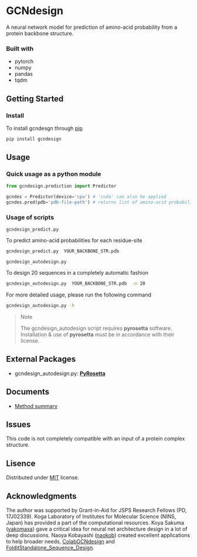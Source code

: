 # GCNdesign

A neural network model for prediction of amino-acid probability from a protein backbone structure.

### Built with
- pytorch
- numpy
- pandas
- tqdm

## Getting Started

### Install
To install gcndesgn through [pip](https://pypi.org/project/gcndesign)
```bash
pip install gcndesign
```

## Usage

### Quick usage as a python module
```python
from gcndesign.prediction import Predictor

gcndes = Predictor(device='cpu') # 'cuda' can also be applied
gcndes.pred(pdb='pdb-file-path') # returns list of amino-acid probabilities
```

### Usage of scripts

```gcndesign_predict.py```

To predict amino-acid probabilities for each residue-site
```bash
gcndesign_predict.py  YOUR_BACKBONE_STR.pdb
```

```gcndesign_autodesign.py```

To design 20 sequences in a completely automatic fashion

```bash
gcndesign_autodesign.py  YOUR_BACKBONE_STR.pdb  -n 20
```

For more detailed usage, please run the following command
```bash
gcndesign_autodesign.py -h
```

> Note
>
> The gcndesign_autodesign script requires **pyrosetta** software.
> Installation & use of **pyrosetta** must be in accordance with their license.

## External Packages
- gcndesign_autodesign.py: [**PyRosetta**](https://www.pyrosetta.org/)

## Documents
- [Method summary](documents/Method_Summary.pdf)

## Issues
This code is not completely compatible with an input of a protein complex structure.

## Lisence
Distributed under [MIT](https://choosealicense.com/licenses/mit/) license.

## Acknowledgments
The author was supported by Grant-in-Aid for JSPS Research Fellows (PD, 17J02339).
Koga Laboratory of Institutes for Molecular Science (NINS, Japan) has provided a part of the computational resources.
Koya Sakuma ([yakomaxa](https://github.com/yakomaxa)) gave a critical idea for neural net architecture design in a lot of deep discussions.
Naoya Kobayashi ([naokob](https://github.com/naokob)) created excellent applications to help broader needs,
[ColabGCNdesign](https://github.com/naokob/ColabGCNdesign.git) and [FolditStandalone_Sequence_Design](https://github.com/naokob/FolditStandalone_Sequence_Design.git).
